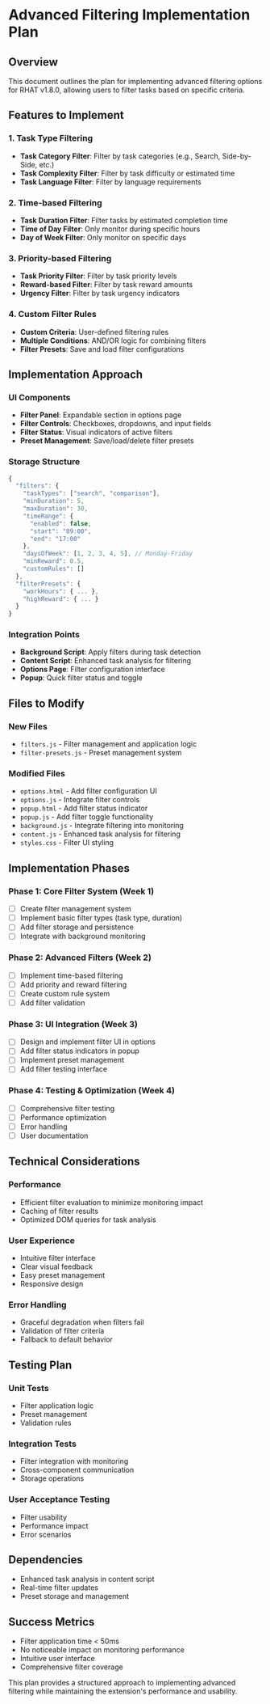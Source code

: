 # Advanced Filtering Implementation Plan

## Overview
This document outlines the plan for implementing advanced filtering options for RHAT v1.8.0, allowing users to filter tasks based on specific criteria.

## Features to Implement

### 1. Task Type Filtering
- **Task Category Filter**: Filter by task categories (e.g., Search, Side-by-Side, etc.)
- **Task Complexity Filter**: Filter by task difficulty or estimated time
- **Task Language Filter**: Filter by language requirements

### 2. Time-based Filtering
- **Task Duration Filter**: Filter tasks by estimated completion time
- **Time of Day Filter**: Only monitor during specific hours
- **Day of Week Filter**: Only monitor on specific days

### 3. Priority-based Filtering
- **Task Priority Filter**: Filter by task priority levels
- **Reward-based Filter**: Filter by task reward amounts
- **Urgency Filter**: Filter by task urgency indicators

### 4. Custom Filter Rules
- **Custom Criteria**: User-defined filtering rules
- **Multiple Conditions**: AND/OR logic for combining filters
- **Filter Presets**: Save and load filter configurations

## Implementation Approach

### UI Components
- **Filter Panel**: Expandable section in options page
- **Filter Controls**: Checkboxes, dropdowns, and input fields
- **Filter Status**: Visual indicators of active filters
- **Preset Management**: Save/load/delete filter presets

### Storage Structure
```javascript
{
  "filters": {
    "taskTypes": ["search", "comparison"],
    "minDuration": 5,
    "maxDuration": 30,
    "timeRange": {
      "enabled": false,
      "start": "09:00",
      "end": "17:00"
    },
    "daysOfWeek": [1, 2, 3, 4, 5], // Monday-Friday
    "minReward": 0.5,
    "customRules": []
  },
  "filterPresets": {
    "workHours": { ... },
    "highReward": { ... }
  }
}
```

### Integration Points
- **Background Script**: Apply filters during task detection
- **Content Script**: Enhanced task analysis for filtering
- **Options Page**: Filter configuration interface
- **Popup**: Quick filter status and toggle

## Files to Modify

### New Files
- `filters.js` - Filter management and application logic
- `filter-presets.js` - Preset management system

### Modified Files
- `options.html` - Add filter configuration UI
- `options.js` - Integrate filter controls
- `popup.html` - Add filter status indicator
- `popup.js` - Add filter toggle functionality
- `background.js` - Integrate filtering into monitoring
- `content.js` - Enhanced task analysis for filtering
- `styles.css` - Filter UI styling

## Implementation Phases

### Phase 1: Core Filter System (Week 1)
- [ ] Create filter management system
- [ ] Implement basic filter types (task type, duration)
- [ ] Add filter storage and persistence
- [ ] Integrate with background monitoring

### Phase 2: Advanced Filters (Week 2)
- [ ] Implement time-based filtering
- [ ] Add priority and reward filtering
- [ ] Create custom rule system
- [ ] Add filter validation

### Phase 3: UI Integration (Week 3)
- [ ] Design and implement filter UI in options
- [ ] Add filter status indicators in popup
- [ ] Implement preset management
- [ ] Add filter testing interface

### Phase 4: Testing & Optimization (Week 4)
- [ ] Comprehensive filter testing
- [ ] Performance optimization
- [ ] Error handling
- [ ] User documentation

## Technical Considerations

### Performance
- Efficient filter evaluation to minimize monitoring impact
- Caching of filter results
- Optimized DOM queries for task analysis

### User Experience
- Intuitive filter interface
- Clear visual feedback
- Easy preset management
- Responsive design

### Error Handling
- Graceful degradation when filters fail
- Validation of filter criteria
- Fallback to default behavior

## Testing Plan

### Unit Tests
- Filter application logic
- Preset management
- Validation rules

### Integration Tests
- Filter integration with monitoring
- Cross-component communication
- Storage operations

### User Acceptance Testing
- Filter usability
- Performance impact
- Error scenarios

## Dependencies
- Enhanced task analysis in content script
- Real-time filter updates
- Preset storage and management

## Success Metrics
- Filter application time < 50ms
- No noticeable impact on monitoring performance
- Intuitive user interface
- Comprehensive filter coverage

This plan provides a structured approach to implementing advanced filtering while maintaining the extension's performance and usability.
